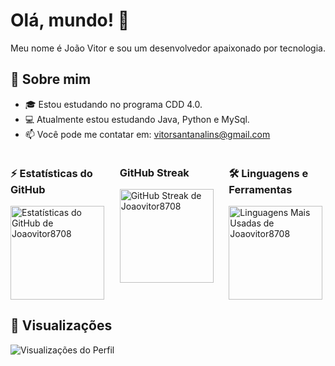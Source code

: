 # Olá, mundo! 👋

Meu nome é João Vitor e sou um desenvolvedor apaixonado por tecnologia.

## 🚀 Sobre mim
- 🎓 Estou estudando no programa CDD 4.0.
- 💻 Atualmente estou estudando Java, Python e MySql.
- 📫 Você pode me contatar em: vitorsantanalins@gmail.com

<div style="display: flex; justify-content: space-between;">

  <!-- Estatísticas do GitHub -->
  <div style="flex: 1; margin-right: 10px;">
    <h3>⚡ Estatísticas do GitHub</h3>
    <img height="150" src="https://github-readme-stats.vercel.app/api?username=Joaovitor8708&show_icons=true&theme=radical" alt="Estatísticas do GitHub de Joaovitor8708">
  </div>

  <!-- GitHub Streak -->
  <div style="flex: 1; margin-left: 10px; margin-right: 10px;">
    <h3>GitHub Streak</h3>
    <a href="https://git.io/streak-stats">
      <img height="150" src="https://github-readme-streak-stats.herokuapp.com?user=Joaovitor8708&theme=dark&hide_border=true&border_radius=15&date_format=M%20j%5B%2C%20Y%5D" alt="GitHub Streak de Joaovitor8708">
    </a>
  </div>

  <!-- Linguagens Mais Usadas -->
  <div style="flex: 1; margin-left: 10px;">
    <h3>🛠️ Linguagens e Ferramentas</h3>
    <a href="https://github.com/anuraghazra/github-readme-stats">
      <img height="150" src="https://github-readme-stats.vercel.app/api/top-langs/?username=Joaovitor8708&layout=compact&langs_count=8&icons=true&theme=radical" alt="Linguagens Mais Usadas de Joaovitor8708">
    </a>
  </div>

</div>

## 👀 Visualizações
![Visualizações do Perfil](https://komarev.com/ghpvc/?username=Joaovitor8708)
